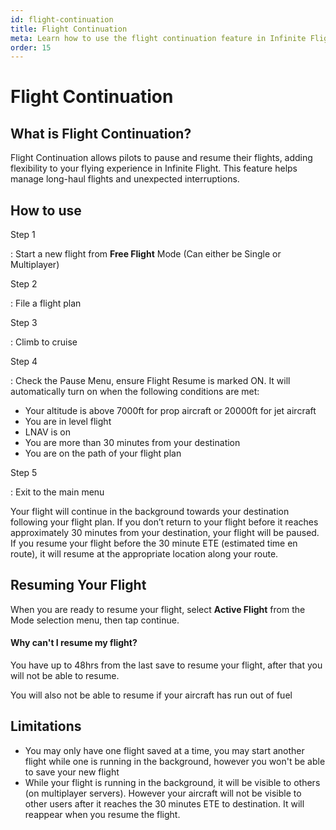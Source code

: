```yaml
---
id: flight-continuation
title: Flight Continuation
meta: Learn how to use the flight continuation feature in Infinite Flight
order: 15
---
```


# Flight Continuation



## What is Flight Continuation?

Flight Continuation allows pilots to pause and resume their flights, adding flexibility to your flying experience in Infinite Flight. This feature helps manage long-haul flights and unexpected interruptions.

## How to use

Step 1

: Start a new flight from **Free Flight** Mode (Can either be Single or Multiplayer)


Step 2

: File a flight plan

Step 3 

: Climb to cruise

Step 4

: Check the Pause Menu, ensure Flight Resume is marked ON. It will automatically turn on when the following conditions are met:

- Your altitude is above 7000ft for prop aircraft or 20000ft for jet aircraft
- You are in level flight
- LNAV is on
- You are more than 30 minutes from your destination
- You are on the path of your flight plan

Step 5

: Exit to the main menu


Your flight will continue in the background towards your destination following your flight plan. If you don’t return to your flight before it reaches approximately 30 minutes from your destination, your flight will be paused. If you resume your flight before the 30 minute ETE (estimated time en route), it will resume at the appropriate location along your route.

## Resuming Your Flight

When you are ready to resume your flight, select **Active Flight** from the Mode selection menu, then tap continue.


#### Why can't I resume my flight?
You have up to 48hrs from the last save to resume your flight, after that you will not be able to resume.

You will also not be able to resume if your aircraft has run out of fuel



## Limitations

 - You may only have one flight saved at a time, you may start another flight while one is running in the background, however you won't be able to save your new flight
 - While your flight is running in the background, it will be visible to others (on multiplayer servers). However your aircraft will not be visible to other users after it reaches the 30 minutes ETE to destination. It will reappear when you resume the flight.
  

